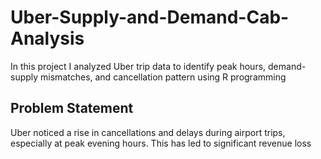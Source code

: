 # Uber-Supply-and-Demand-Cab-Analysis
In this project I analyzed Uber trip data to identify peak hours, demand-supply mismatches, and cancellation pattern using R programming

## Problem Statement 
Uber noticed a rise in cancellations and delays during airport trips, especially at peak evening hours. This has led to significant revenue loss
